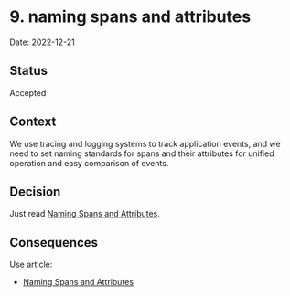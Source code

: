 # 9. naming spans and attributes

Date: 2022-12-21

## Status

Accepted

## Context

We use tracing and logging systems to track application events,
and we need to set naming standards for spans and their attributes
for unified operation and easy comparison of events.

## Decision

Just read [Naming Spans and Attributes](https://uptrace.dev/opentelemetry/span-naming.html).

## Consequences

Use article:

- [Naming Spans and Attributes](https://uptrace.dev/opentelemetry/span-naming.html)
